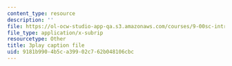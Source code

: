 ```yaml
---
content_type: resource
description: ''
file: https://ol-ocw-studio-app-qa.s3.amazonaws.com/courses/9-00sc-introduction-to-psychology-fall-2011/9181b9904b5ca39902c762b048106cbc_QvK6YdFKMY8.srt
file_type: application/x-subrip
resourcetype: Other
title: 3play caption file
uid: 9181b990-4b5c-a399-02c7-62b048106cbc
---
```

